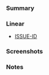 ### Summary

<!-- Always provide a brief summary of the changes made in this pull request. -->

### Linear

<!-- A link to realted Linear issues. -->
<!-- Remove if not applicable. -->

- [ISSUE-ID](https://linear.app/your-project/issue/ISSUE-ID)

### Screenshots

<!-- Add a screenshot or two to demonstrate the changes made. -->
<!-- Remove if not applicable. -->

### Notes

<!-- Add any additional notes or context about the pull request here. -->
<!-- Remove if not applicable. -->
